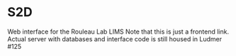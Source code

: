 # S2D
Web interface for the Rouleau Lab LIMS
Note that this is just a frontend link. Actual server with databases and interface code is still housed in Ludmer #125
